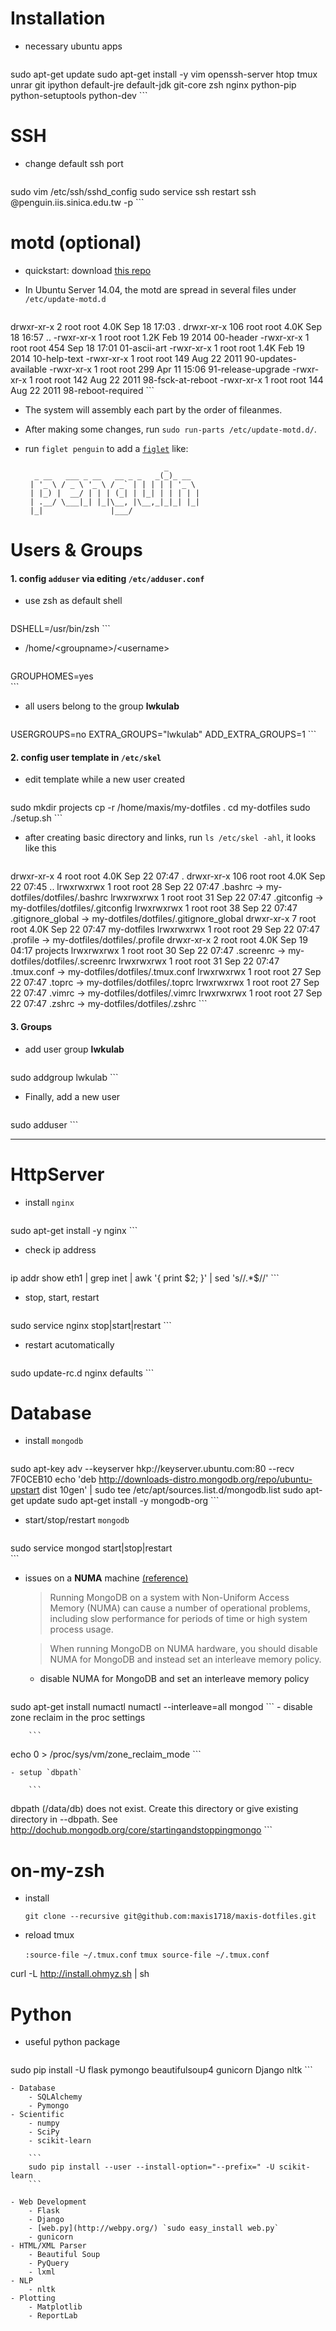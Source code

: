 Installation
============

- necessary ubuntu apps

	```
sudo apt-get update
sudo apt-get install -y vim openssh-server htop tmux unrar git ipython default-jre default-jdk git-core zsh nginx python-pip python-setuptools python-dev
	```

SSH
===

- change default ssh port

	```
sudo vim /etc/ssh/sshd_config
sudo service ssh restart
ssh <username>@penguin.iis.sinica.edu.tw -p <port>
	```

motd (optional)
==============

- quickstart: download [this repo](https://github.com/maxis1718/update-motd.d)

- In Ubuntu Server 14.04, the motd are spread in several files under `/etc/update-motd.d`

	```
drwxr-xr-x   2 root root 4.0K Sep 18 17:03 .
drwxr-xr-x 106 root root 4.0K Sep 18 16:57 ..
-rwxr-xr-x   1 root root 1.2K Feb 19  2014 00-header
-rwxr-xr-x   1 root root  454 Sep 18 17:01 01-ascii-art
-rwxr-xr-x   1 root root 1.4K Feb 19  2014 10-help-text
-rwxr-xr-x   1 root root  149 Aug 22  2011 90-updates-available
-rwxr-xr-x   1 root root  299 Apr 11 15:06 91-release-upgrade
-rwxr-xr-x   1 root root  142 Aug 22  2011 98-fsck-at-reboot
-rwxr-xr-x   1 root root  144 Aug 22  2011 98-reboot-required
	```

- The system will assembly each part by the order of fileanmes.

- After making some changes, run `sudo run-parts /etc/update-motd.d/`.

- run `figlet penguin` to add a [`figlet`](http://patorjk.com/software/taag/#p=testall&f=Doh&t=penguin) like:
	
	```
	                               _       
	  _ __   ___ _ __   __ _ _   _(_)_ __  
	 | '_ \ / _ \ '_ \ / _` | | | | | '_ \ 
	 | |_) |  __/ | | | (_| | |_| | | | | |
	 | .__/ \___|_| |_|\__, |\__,_|_|_| |_|
	 |_|               |___/               
	```


Users & Groups
==============

#### 1. config `adduser` via editing `/etc/adduser.conf`

- use zsh as default shell

	```
DSHELL=/usr/bin/zsh	
	```

- /home/\<groupname>/\<username>

	```
GROUPHOMES=yes	
	```

- all users belong to the group __lwkulab__

	```
USERGROUPS=no
EXTRA_GROUPS="lwkulab"
ADD_EXTRA_GROUPS=1
	```

#### 2. config user template in `/etc/skel`

- edit template while a new user created

	```
sudo mkdir projects
cp -r /home/maxis/my-dotfiles .
cd my-dotfiles
sudo ./setup.sh
	```
	
- after creating basic directory and links, run `ls /etc/skel -ahl`, it looks like this

	```
drwxr-xr-x   4 root root 4.0K Sep 22 07:47 .
drwxr-xr-x 106 root root 4.0K Sep 22 07:45 ..
lrwxrwxrwx   1 root root   28 Sep 22 07:47 .bashrc -> my-dotfiles/dotfiles/.bashrc
lrwxrwxrwx   1 root root   31 Sep 22 07:47 .gitconfig -> my-dotfiles/dotfiles/.gitconfig
lrwxrwxrwx   1 root root   38 Sep 22 07:47 .gitignore_global -> my-dotfiles/dotfiles/.gitignore_global
drwxr-xr-x   7 root root 4.0K Sep 22 07:47 my-dotfiles
lrwxrwxrwx   1 root root   29 Sep 22 07:47 .profile -> my-dotfiles/dotfiles/.profile
drwxr-xr-x   2 root root 4.0K Sep 19 04:17 projects
lrwxrwxrwx   1 root root   30 Sep 22 07:47 .screenrc -> my-dotfiles/dotfiles/.screenrc
lrwxrwxrwx   1 root root   31 Sep 22 07:47 .tmux.conf -> my-dotfiles/dotfiles/.tmux.conf
lrwxrwxrwx   1 root root   27 Sep 22 07:47 .toprc -> my-dotfiles/dotfiles/.toprc
lrwxrwxrwx   1 root root   27 Sep 22 07:47 .vimrc -> my-dotfiles/dotfiles/.vimrc
lrwxrwxrwx   1 root root   27 Sep 22 07:47 .zshrc -> my-dotfiles/dotfiles/.zshrc
	```
	
#### 3. Groups

- add user group __lwkulab__
		
	```
sudo addgroup lwkulab
	```

- Finally, add a new user

	```
sudo adduser <username>
	```

---


HttpServer
==========

- install `nginx`

	```
sudo apt-get install -y nginx
	```

- check ip address

	```
ip addr show eth1 | grep inet | awk '{ print $2; }' | sed 's/\/.*$//'
	```	
	
- stop, start, restart

	```
sudo service nginx stop|start|restart
	```
- restart acutomatically

	```
sudo update-rc.d nginx defaults
	```

Database
========

- install `mongodb`

	```
sudo apt-key adv --keyserver hkp://keyserver.ubuntu.com:80 --recv 7F0CEB10
echo 'deb http://downloads-distro.mongodb.org/repo/ubuntu-upstart dist 10gen' | sudo tee /etc/apt/sources.list.d/mongodb.list
sudo apt-get update	
sudo apt-get install -y mongodb-org
	```

- start/stop/restart `mongodb`

	```
sudo service mongod start|stop|restart	
	```

- issues on a **NUMA** machine [(reference)](http://docs.mongodb.org/manual/administration/production-notes/)

	> Running MongoDB on a system with Non-Uniform Access Memory (NUMA) can cause a number of operational problems, including slow performance for periods of time or high system process usage.
	
	> When running MongoDB on NUMA hardware, you should disable NUMA for MongoDB and instead set an interleave memory policy.
	
	- disable NUMA for MongoDB and set an interleave memory policy
		
		```
sudo apt-get install numactl
numactl --interleave=all mongod
		```
	- disable zone reclaim in the proc settings
	
		```
echo 0 > /proc/sys/vm/zone_reclaim_mode
		```

	- setup `dbpath`

		```
dbpath (/data/db) does not exist.
Create this directory or give existing directory in --dbpath.
See http://dochub.mongodb.org/core/startingandstoppingmongo
		```


on-my-zsh
=========

- install

	`git clone --recursive git@github.com:maxis1718/maxis-dotfiles.git`

- reload tmux

	`:source-file ~/.tmux.conf`
	`tmux source-file ~/.tmux.conf`
	
curl -L http://install.ohmyz.sh | sh


Python
======

- useful python package

	```
sudo pip install -U flask pymongo beautifulsoup4 gunicorn Django nltk
	```

	- Database
		- SQLAlchemy
		- Pymongo
	- Scientific
		- numpy
		- SciPy
		- scikit-learn		
		
		```
		sudo pip install --user --install-option="--prefix=" -U scikit-learn
		```
     
	- Web Development
		- Flask
		- Django
		- [web.py](http://webpy.org/) `sudo easy_install web.py`
		- gunicorn
	- HTML/XML Parser
		- Beautiful Soup
		- PyQuery
		- lxml
	- NLP
		- nltk
	- Plotting
		- Matplotlib
		- ReportLab
